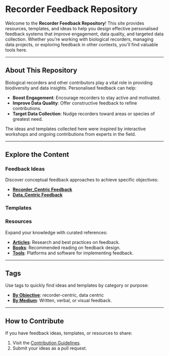 # **Recorder Feedback Repository**

Welcome to the **Recorder Feedback Repository**! This site provides resources, templates, and ideas to help you design effective personalised feedback systems that improve engagement, data quality, and targeted data collection. Whether you're working with biological recorders, managing data projects, or exploring feedback in other contexts, you'll find valuable tools here.

---

## **About This Repository**

Biological recorders and other contributors play a vital role in providing biodiversity and data insights. Personalised feedback can help:
- **Boost Engagement**: Encourage recorders to stay active and motivated.  
- **Improve Data Quality**: Offer constructive feedback to refine contributions.  
- **Target Data Collection**: Nudge recorders toward areas or species of greatest need.

The ideas and templates collected here were inspired by interactive workshops and ongoing contributions from experts in the field.

---

## **Explore the Content**

### **Feedback Ideas**
Discover conceptual feedback approaches to achieve specific objectives:
- **[Recorder_Centric Feedback](./ideas/recorder-centric.md)**
- **[Data_Centric Feedback](./ideas/data-centric.md)**

### **Templates**
 

### **Resources**
Expand your knowledge with curated references:
- **[Articles](./resources/articles.md)**: Research and best practices on feedback.  
- **[Books](./resources/books.md)**: Recommended reading on feedback design.  
- **[Tools](./resources/tools.md)**: Platforms and software for implementing feedback.  

---

## **Tags**

Use tags to quickly find ideas and templates by category or purpose:  
- **[By Objective](./tags/objective_tags.md)**: recorder-centric, data centric
- **[By Medium](./tags/medium_tags.md)**: Written, verbal, or visual feedback.  

---

## **How to Contribute**

If you have feedback ideas, templates, or resources to share:
1. Visit the [Contribution Guidelines](./CONTRIBUTING.md).
2. Submit your ideas as a pull request.  
